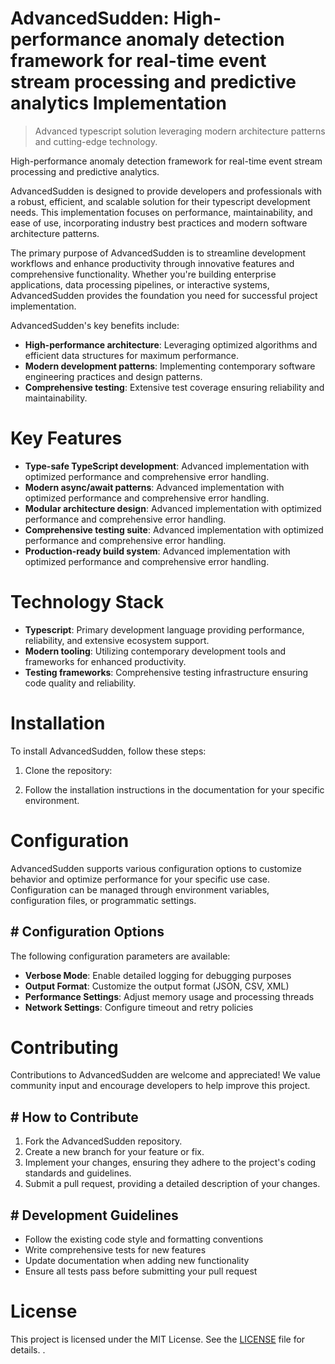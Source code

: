 <!-- fallback_AdvancedSudden_20250802214502_55985 -->

# AdvancedSudden: High-performance anomaly detection framework for real-time event stream processing and predictive analytics Implementation
> Advanced typescript solution leveraging modern architecture patterns and cutting-edge technology.

High-performance anomaly detection framework for real-time event stream processing and predictive analytics.

AdvancedSudden is designed to provide developers and professionals with a robust, efficient, and scalable solution for their typescript development needs. This implementation focuses on performance, maintainability, and ease of use, incorporating industry best practices and modern software architecture patterns.

The primary purpose of AdvancedSudden is to streamline development workflows and enhance productivity through innovative features and comprehensive functionality. Whether you're building enterprise applications, data processing pipelines, or interactive systems, AdvancedSudden provides the foundation you need for successful project implementation.

AdvancedSudden's key benefits include:

* **High-performance architecture**: Leveraging optimized algorithms and efficient data structures for maximum performance.
* **Modern development patterns**: Implementing contemporary software engineering practices and design patterns.
* **Comprehensive testing**: Extensive test coverage ensuring reliability and maintainability.

# Key Features

* **Type-safe TypeScript development**: Advanced implementation with optimized performance and comprehensive error handling.
* **Modern async/await patterns**: Advanced implementation with optimized performance and comprehensive error handling.
* **Modular architecture design**: Advanced implementation with optimized performance and comprehensive error handling.
* **Comprehensive testing suite**: Advanced implementation with optimized performance and comprehensive error handling.
* **Production-ready build system**: Advanced implementation with optimized performance and comprehensive error handling.

# Technology Stack

* **Typescript**: Primary development language providing performance, reliability, and extensive ecosystem support.
* **Modern tooling**: Utilizing contemporary development tools and frameworks for enhanced productivity.
* **Testing frameworks**: Comprehensive testing infrastructure ensuring code quality and reliability.

# Installation

To install AdvancedSudden, follow these steps:

1. Clone the repository:


2. Follow the installation instructions in the documentation for your specific environment.

# Configuration

AdvancedSudden supports various configuration options to customize behavior and optimize performance for your specific use case. Configuration can be managed through environment variables, configuration files, or programmatic settings.

## # Configuration Options

The following configuration parameters are available:

* **Verbose Mode**: Enable detailed logging for debugging purposes
* **Output Format**: Customize the output format (JSON, CSV, XML)
* **Performance Settings**: Adjust memory usage and processing threads
* **Network Settings**: Configure timeout and retry policies

# Contributing

Contributions to AdvancedSudden are welcome and appreciated! We value community input and encourage developers to help improve this project.

## # How to Contribute

1. Fork the AdvancedSudden repository.
2. Create a new branch for your feature or fix.
3. Implement your changes, ensuring they adhere to the project's coding standards and guidelines.
4. Submit a pull request, providing a detailed description of your changes.

## # Development Guidelines

* Follow the existing code style and formatting conventions
* Write comprehensive tests for new features
* Update documentation when adding new functionality
* Ensure all tests pass before submitting your pull request

# License

This project is licensed under the MIT License. See the [LICENSE](https://github.com/ludo53/AdvancedSudden/blob/main/LICENSE) file for details.
.